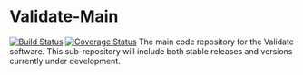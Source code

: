 # Validate-Main 
[![Build Status](https://travis-ci.org/CyVerse-Validate/Validate.svg?branch=Developing-Release)](https://travis-ci.org/CyVerse-Validate/Validate)
[![Coverage Status](https://coveralls.io/repos/SWBuck/Validate-Master/badge.svg?branch=master&service=github)](https://coveralls.io/github/SWBuck/Validate-Master?branch=master)
The main code repository for the Validate software. This sub-repository will include both stable releases and versions currently under development.
